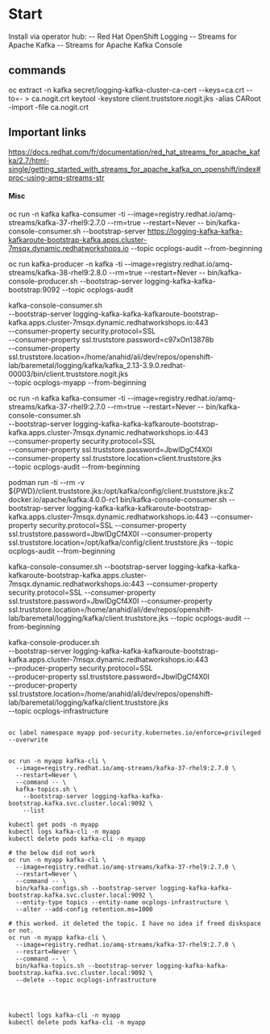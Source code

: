 

# Start

Install via operator hub: 
-- Red Hat OpenShift Logging
-- Streams for Apache Kafka
-- Streams for Apache Kafka Console



## commands

oc extract -n kafka secret/logging-kafka-cluster-ca-cert --keys=ca.crt --to=- > ca.nogit.crt
keytool -keystore client.truststore.nogit.jks -alias CARoot -import -file ca.nogit.crt

## Important links

https://docs.redhat.com/fr/documentation/red_hat_streams_for_apache_kafka/2.7/html-single/getting_started_with_streams_for_apache_kafka_on_openshift/index#proc-using-amq-streams-str





#### Misc

oc run -n kafka kafka-consumer -ti --image=registry.redhat.io/amq-streams/kafka-37-rhel9:2.7.0 --rm=true --restart=Never -- bin/kafka-console-consumer.sh --bootstrap-server https://logging-kafka-kafka-kafkaroute-bootstrap-kafka.apps.cluster-7msqx.dynamic.redhatworkshops.io --topic ocplogs-audit --from-beginning



oc run kafka-producer -n kafka -ti --image=registry.redhat.io/amq-streams/kafka-38-rhel9:2.8.0 --rm=true --restart=Never -- bin/kafka-console-producer.sh --bootstrap-server logging-kafka-kafka-bootstrap:9092 --topic ocplogs-audit




kafka-console-consumer.sh \
--bootstrap-server logging-kafka-kafka-kafkaroute-bootstrap-kafka.apps.cluster-7msqx.dynamic.redhatworkshops.io:443 \
--consumer-property security.protocol=SSL \
--consumer-property ssl.truststore.password=c97xOn13878b \
--consumer-property ssl.truststore.location=/home/anahid/ali/dev/repos/openshift-lab/baremetal/logging/kafka/kafka_2.13-3.9.0.redhat-00003/bin/client.truststore.nogit.jks \
--topic ocplogs-myapp --from-beginning



oc run -n kafka kafka-consumer -ti --image=registry.redhat.io/amq-streams/kafka-37-rhel9:2.7.0 --rm=true --restart=Never -- bin/kafka-console-consumer.sh \
--bootstrap-server logging-kafka-kafka-kafkaroute-bootstrap-kafka.apps.cluster-7msqx.dynamic.redhatworkshops.io:443 \
--consumer-property security.protocol=SSL \
--consumer-property ssl.truststore.password=JbwIDgCf4X0I \
--consumer-property ssl.truststore.location=client.truststore.jks \
--topic ocplogs-audit --from-beginning


podman run -ti --rm -v ${PWD}/client.truststore.jks:/opt/kafka/config/client.truststore.jks:Z docker.io/apache/kafka:4.0.0-rc1 bin/kafka-console-consumer.sh   --bootstrap-server logging-kafka-kafka-kafkaroute-bootstrap-kafka.apps.cluster-7msqx.dynamic.redhatworkshops.io:443 --consumer-property security.protocol=SSL --consumer-property ssl.truststore.password=JbwIDgCf4X0I --consumer-property ssl.truststore.location=/opt/kafka/config/client.truststore.jks --topic ocplogs-audit --from-beginning


kafka-console-consumer.sh   --bootstrap-server logging-kafka-kafka-kafkaroute-bootstrap-kafka.apps.cluster-7msqx.dynamic.redhatworkshops.io:443 --consumer-property security.protocol=SSL --consumer-property ssl.truststore.password=JbwIDgCf4X0I --consumer-property ssl.truststore.location=/home/anahid/ali/dev/repos/openshift-lab/baremetal/logging/kafka/client.truststore.jks --topic ocplogs-audit --from-beginning


kafka-console-producer.sh \
--bootstrap-server logging-kafka-kafka-kafkaroute-bootstrap-kafka.apps.cluster-7msqx.dynamic.redhatworkshops.io:443 \
--producer-property security.protocol=SSL \
--producer-property ssl.truststore.password=JbwIDgCf4X0I \
--producer-property ssl.truststore.location=/home/anahid/ali/dev/repos/openshift-lab/baremetal/logging/kafka/client.truststore.jks \
--topic ocplogs-infrastructure





```

oc label namespace myapp pod-security.kubernetes.io/enforce=privileged --overwrite


oc run -n myapp kafka-cli \
  --image=registry.redhat.io/amq-streams/kafka-37-rhel9:2.7.0 \
  --restart=Never \
  --command -- \
  kafka-topics.sh \
    --bootstrap-server logging-kafka-kafka-bootstrap.kafka.svc.cluster.local:9092 \
    --list

kubectl get pods -n myapp
kubectl logs kafka-cli -n myapp
kubectl delete pods kafka-cli -n myapp

# the below did not work
oc run -n myapp kafka-cli \
  --image=registry.redhat.io/amq-streams/kafka-37-rhel9:2.7.0 \
  --restart=Never \
  --command -- \
  bin/kafka-configs.sh --bootstrap-server logging-kafka-kafka-bootstrap.kafka.svc.cluster.local:9092 \
  --entity-type topics --entity-name ocplogs-infrastructure \
  --alter --add-config retention.ms=1000

# this worked. it deleted the topic. I have no idea if freed diskspace or not.
oc run -n myapp kafka-cli \
  --image=registry.redhat.io/amq-streams/kafka-37-rhel9:2.7.0 \
  --restart=Never \
  --command -- \
  bin/kafka-topics.sh --bootstrap-server logging-kafka-kafka-bootstrap.kafka.svc.cluster.local:9092 \
  --delete --topic ocplogs-infrastructure




kubectl logs kafka-cli -n myapp
kubectl delete pods kafka-cli -n myapp
```